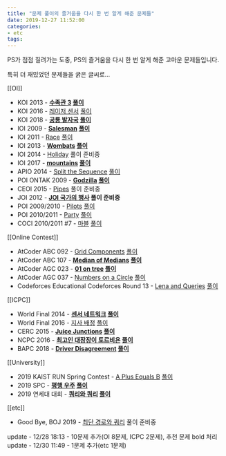 ```yaml
---
title: "문제 풀이의 즐거움을 다시 한 번 알게 해준 문제들"
date: 2019-12-27 11:52:00
categories:
- etc
tags:
---
```


PS가 점점 질려가는 도중, PS의 즐거움을 다시 한 번 알게 해준 고마운 문제들입니다.

특히 더 재밌었던 문제들을 굵은 글씨로...

[[OI]]
* KOI 2013 - <b>[수족관 3](http://icpc.me/8987) [풀이](/koi/2019/12/07/BOJ8987/)</b>
* KOI 2016 - [레이저 센서](http://icpc.me/13307) [풀이](/koi/2019/12/04/BOJ13307/)
* KOI 2018 - <b>[공룡 발자국](http://icpc.me/15974) [풀이](/koi/2019/12/06/BOJ15974/)</b>
* IOI 2009 - <b>[Salesman](http://icpc.me/5466) [풀이](/ioi/2019/01/17/ioi09_8/)</b>
* IOI 2011 - [Race](http://icpc.me/5820) [풀이](/ioi/2019/11/02/BOJ5820/)
* IOI 2013 - <b>[Wombats](http://icpc.me/8874) [풀이](/ioi/2019/12/19/BOJ8874/)</b>
* IOI 2014 - [Holiday](http://icpc.me/10076) 풀이 준비중
* IOI 2017 - <b>[mountains](https://oj.uz/problem/view/IOI17_mountains) [풀이](/ioi/2019/12/13/IOI17-mountains/)</b>
* APIO 2014 - [Split the Sequence](http://icpc.me/10067) [풀이](/apio/2019/10/09/BOJ10067/)
* POI ONTAK 2009 - <b>[Godzilla](http://icpc.me/8496) [풀이](/poi/2019/12/27/BOJ8496/)</b>
* CEOI 2015 - [Pipes](http://icpc.me/10957) 풀이 준비중
* JOI 2012 - <b>[JOI 국가의 행사](http://icpc.me/5542) 풀이 준비중</b>
* POI 2009/2010 - [Pilots](http://icpc.me/8201) [풀이](/poi/2019/03/24/BOJ8201/)
* POI 2010/2011 - [Party](http://icpc.me/8214) [풀이](/poi/2019/09/09/BOJ8214/)
* COCI 2010/2011 #7 - [마블](http://icpc.me/2843) [풀이](/coci/2019/12/13/BOJ2843/)

[[Online Contest]]
* AtCoder ABC 092 - [Grid Components](https://atcoder.jp/contests/abc092/tasks/arc093_b) [풀이](/atcoder/2019/12/12/ABC092D/)
* AtCoder ABC 107 - <b>[Median of Medians](https://atcoder.jp/contests/abc107/tasks/arc101_b) [풀이](/atcoder/2019/12/12/ABC107D/)</b>
* AtCoder AGC 023 - <b>[01 on tree](https://atcoder.jp/contests/agc023/tasks/agc023_f) [풀이](/atcoder/2019/12/23/AGC023F/)</b>
* AtCoder AGC 037 - [Numbers on a Circle](https://atcoder.jp/contests/agc037/tasks/agc037_c) [풀이](/atcoder/2019/12/13/AGC037C/)
* Codeforces Educational Codeforces Round 13 - [Lena and Queries](http://icpc.me/12876) [풀이](/ps/2019/12/24/BOJ12876/)

[[ICPC]]
* World Final 2014 - <b>[센서 네트워크](http://icpc.me/10058) [풀이](/icpc/2019/12/25/BOJ10058/)</b>
* World Final 2016 - [지사 배정](http://icpc.me/12766) [풀이](/icpc/2019/12/24/BOJ12766/)
* CERC 2015 - <b>[Juice Junctions](http://icpc.me/11622) [풀이](/icpc/2019/08/18/BOJ11622/)</b>
* NCPC 2016 - <b>[최고인 대장장이 토르비욘](http://icpc.me/13361) [풀이](/icpc/2019/10/02/BOJ13361/)</b>
* BAPC 2018 - <b>[Driver Disagreement](http://icpc.me/16307) [풀이](/icpc/2019/12/25/BOJ16307/)</b>

[[University]]
* 2019 KAIST RUN Spring Contest - [A Plus Equals B](http://icpc.me/17167) [풀이](/ps/2019/11/26/BOJ17167/)
* 2019 SPC - <b>[평행 우주](http://icpc.me/18123) [풀이](/hard-algorithm/2019/11/28/tree-isomorphism/)</b>
* 2019 연세대 대회 - <b>[쿼리와 쿼리](http://icpc.me/17082) [풀이](/ps/2019/12/18/BOJ17082/)</b>

[[etc]]
* Good Bye, BOJ 2019 - [최단 경로와 쿼리](http://icpc.me/18253) 풀이 준비중

update - 12/28 18:13 - 10문제 추가(OI 8문제, ICPC 2문제), 추천 문제 bold 처리<br>
update - 12/30 11:49 - 1문제 추가(etc 1문제)
